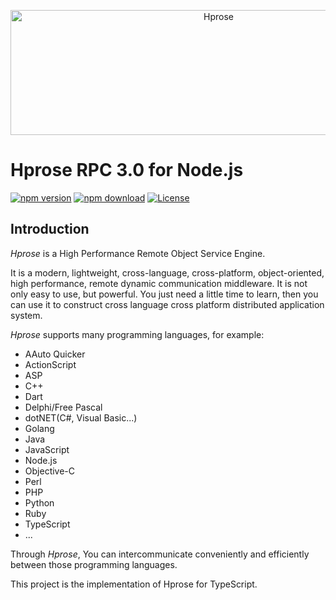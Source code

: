 <p align="center"><img src="https://hprose.com/banner.@2x.png" alt="Hprose" title="Hprose" width="650" height="200" /></p>

# Hprose RPC 3.0 for Node.js

[![npm version](https://img.shields.io/npm/v/@hprose/rpc-node.svg)](https://www.npmjs.com/package/@hprose/rpc-node)
[![npm download](https://img.shields.io/npm/dm/@hprose/rpc-node.svg)](https://www.npmjs.com/package/@hprose/rpc-node)
[![License](https://img.shields.io/npm/l/@hprose/rpc-node.svg)](http://opensource.org/licenses/MIT)

## Introduction

*Hprose* is a High Performance Remote Object Service Engine.

It is a modern, lightweight, cross-language, cross-platform, object-oriented, high performance, remote dynamic communication middleware. It is not only easy to use, but powerful. You just need a little time to learn, then you can use it to construct cross language cross platform distributed application system.

*Hprose* supports many programming languages, for example:

* AAuto Quicker
* ActionScript
* ASP
* C++
* Dart
* Delphi/Free Pascal
* dotNET(C#, Visual Basic...)
* Golang
* Java
* JavaScript
* Node.js
* Objective-C
* Perl
* PHP
* Python
* Ruby
* TypeScript
* ...

Through *Hprose*, You can intercommunicate conveniently and efficiently between those programming languages.

This project is the implementation of Hprose for TypeScript.
